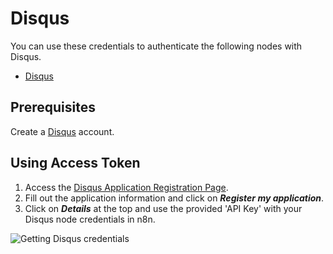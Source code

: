# Disqus

You can use these credentials to authenticate the following nodes with Disqus.

- [Disqus](/integrations/builtin/app-nodes/n8n-nodes-base.disqus/)

## Prerequisites

Create a [Disqus](https://www.disqus.com/) account.

## Using Access Token

1. Access the [Disqus Application Registration Page](https://disqus.com/api/applications/register/).
2. Fill out the application information and click on ***Register my application***.
3. Click on ***Details*** at the top and use the provided 'API Key' with your Disqus node credentials in n8n.

![Getting Disqus credentials](/_images/integrations/builtin/credentials/disqus/using-access-token.gif)
